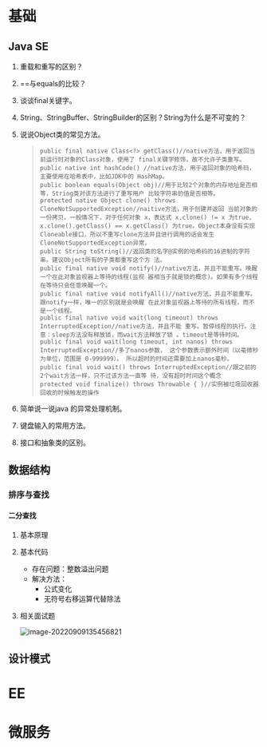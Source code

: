 # 基础

## Java SE

1. 重载和重写的区别？

2. ==与equals的比较？

3. 谈谈final关键字。

4. String、StringBuffer、StringBuilder的区别？String为什么是不可变的？

5. 说说Object类的常见方法。

   > ~~~ 
   > public final native Class<?> getClass()//native方法，用于返回当前运行时对象的Class对象，使用了 final关键字修饰，故不允许子类重写。
   > public native int hashCode() //native方法，用于返回对象的哈希码，主要使用在哈希表中，比如JDK中的 HashMap。 
   > public boolean equals(Object obj)//用于比较2个对象的内存地址是否相等，String类对该方法进行了重写用户 比较字符串的值是否相等。 
   > protected native Object clone() throws CloneNotSupportedException//naitive方法，用于创建并返回 当前对象的一份拷贝。一般情况下，对于任何对象 x，表达式 x.clone() != x 为true，x.clone().getClass() == x.getClass() 为true。Object本身没有实现Cloneable接口，所以不重写clone方法并且进行调用的话会发生 CloneNotSupportedException异常。 
   > public String toString()//返回类的名字@实例的哈希码的16进制的字符串。建议Object所有的子类都重写这个方 法。
   > public final native void notify()//native方法，并且不能重写。唤醒一个在此对象监视器上等待的线程(监视 器相当于就是锁的概念)。如果有多个线程在等待只会任意唤醒一个。 
   > public final native void notifyAll()//native方法，并且不能重写。跟notify一样，唯一的区别就是会唤醒 在此对象监视器上等待的所有线程，而不是一个线程。 
   > public final native void wait(long timeout) throws InterruptedException//native方法，并且不能 重写。暂停线程的执行。注意：sleep方法没有释放锁，而wait方法释放了锁 。timeout是等待时间。 
   > public final void wait(long timeout, int nanos) throws InterruptedException//多了nanos参数， 这个参数表示额外时间（以毫微秒为单位，范围是 0-999999）。 所以超时的时间还需要加上nanos毫秒。 
   > public final void wait() throws InterruptedException//跟之前的2个wait方法一样，只不过该方法一直等 待，没有超时时间这个概念 
   > protected void finalize() throws Throwable { }//实例被垃圾回收器回收的时候触发的操作
   > ~~~
   >
   > 

6. 简单说一说java 的异常处理机制。

7. 键盘输入的常用方法。

8. 接口和抽象类的区别。

## 数据结构

### 排序与查找

#### 二分查找

1. 基本原理

2. 基本代码

   * 存在问题：整数溢出问题
   * 解决方法：
     * 公式变化
     * 无符号右移运算代替除法

3. 相关面试题

   ![image-20220909135456821](D:\学习\road-of-coding\面试备试.assets\image-20220909135456821.png)

## 设计模式

# EE

# 微服务

